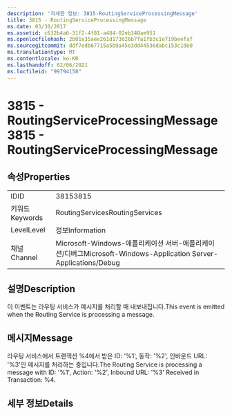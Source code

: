 ```yaml
---
description: '자세한 정보: 3815-RoutingServiceProcessingMessage'
title: 3815 - RoutingServiceProcessingMessage
ms.date: 03/30/2017
ms.assetid: c632b4a6-31f2-4f81-a484-02eb340ae951
ms.openlocfilehash: 2b01e35aee261d173d26b7fa1fb3c1e719beefaf
ms.sourcegitcommit: ddf7edb67715a5b9a45e3dd44536dabc153c1de0
ms.translationtype: MT
ms.contentlocale: ko-KR
ms.lasthandoff: 02/06/2021
ms.locfileid: "99794158"
---
```

# <a name="3815---routingserviceprocessingmessage"></a><span data-ttu-id="ce11a-103">3815 - RoutingServiceProcessingMessage</span><span class="sxs-lookup"><span data-stu-id="ce11a-103">3815 - RoutingServiceProcessingMessage</span></span>

## <a name="properties"></a><span data-ttu-id="ce11a-104">속성</span><span class="sxs-lookup"><span data-stu-id="ce11a-104">Properties</span></span>  
  
|||  
|-|-|  
|<span data-ttu-id="ce11a-105">ID</span><span class="sxs-lookup"><span data-stu-id="ce11a-105">ID</span></span>|<span data-ttu-id="ce11a-106">3815</span><span class="sxs-lookup"><span data-stu-id="ce11a-106">3815</span></span>|  
|<span data-ttu-id="ce11a-107">키워드</span><span class="sxs-lookup"><span data-stu-id="ce11a-107">Keywords</span></span>|<span data-ttu-id="ce11a-108">RoutingServices</span><span class="sxs-lookup"><span data-stu-id="ce11a-108">RoutingServices</span></span>|  
|<span data-ttu-id="ce11a-109">Level</span><span class="sxs-lookup"><span data-stu-id="ce11a-109">Level</span></span>|<span data-ttu-id="ce11a-110">정보</span><span class="sxs-lookup"><span data-stu-id="ce11a-110">Information</span></span>|  
|<span data-ttu-id="ce11a-111">채널</span><span class="sxs-lookup"><span data-stu-id="ce11a-111">Channel</span></span>|<span data-ttu-id="ce11a-112">Microsoft-Windows-애플리케이션 서버-애플리케이션/디버그</span><span class="sxs-lookup"><span data-stu-id="ce11a-112">Microsoft-Windows-Application Server-Applications/Debug</span></span>|  
  
## <a name="description"></a><span data-ttu-id="ce11a-113">설명</span><span class="sxs-lookup"><span data-stu-id="ce11a-113">Description</span></span>  

 <span data-ttu-id="ce11a-114">이 이벤트는 라우팅 서비스가 메시지를 처리할 때 내보내집니다.</span><span class="sxs-lookup"><span data-stu-id="ce11a-114">This event is emitted when the Routing Service is processing a message.</span></span>  
  
## <a name="message"></a><span data-ttu-id="ce11a-115">메시지</span><span class="sxs-lookup"><span data-stu-id="ce11a-115">Message</span></span>  

 <span data-ttu-id="ce11a-116">라우팅 서비스에서 트랜잭션 %4에서 받은 ID: '%1', 동작: '%2', 인바운드 URL: '%3'인 메시지를 처리하는 중입니다.</span><span class="sxs-lookup"><span data-stu-id="ce11a-116">The Routing Service is processing a message with ID: '%1', Action: '%2', Inbound URL: '%3' Received in Transaction: %4.</span></span>  
  
## <a name="details"></a><span data-ttu-id="ce11a-117">세부 정보</span><span class="sxs-lookup"><span data-stu-id="ce11a-117">Details</span></span>
